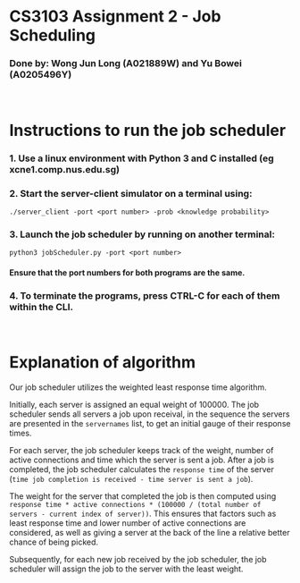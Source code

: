 # CS3103 Assignment 2 - Job Scheduling
### Done by: Wong Jun Long (A021889W) and Yu Bowei (A0205496Y)

</br>

# Instructions to run the job scheduler
### 1. Use a linux environment with Python 3 and C installed (eg xcne1.comp.nus.edu.sg)
### 2. Start the server-client simulator on a terminal using:
`./server_client -port <port number> -prob <knowledge probability>`
### 3. Launch the job scheduler by running on another terminal:
`python3 jobScheduler.py -port <port number>`
#### Ensure that the port numbers for both programs are the same.
### 4. To terminate the programs, press CTRL-C for each of them within the CLI.

</br>

# Explanation of algorithm
Our job scheduler utilizes the weighted least response time algorithm. 

Initially, each server is assigned an equal weight of 100000. The job scheduler sends all servers a job upon receival, in the sequence the servers are presented in the `servernames` list, to get an initial gauge of their response times. 

For each server, the job scheduler keeps track of the weight, number of active connections and time which the server is sent a job. After a job is completed, the job scheduler calculates the `response time` of the server (`time job completion is received - time server is sent a job`). 

The weight for the server that completed the job is then computed using `response time * active connections * (100000 / (total number of servers - current index of server))`. This ensures that factors such as least response time and lower number of active connections are considered, as well as giving a server at the back of the line a relative better chance of being picked.

Subsequently, for each new job received by the job scheduler, the job scheduler will assign the job to the server with the least weight. 
